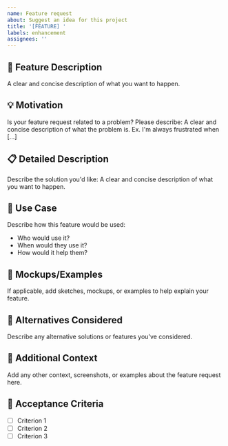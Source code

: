```yaml
---
name: Feature request
about: Suggest an idea for this project
title: '[FEATURE] '
labels: enhancement
assignees: ''
---
```


## 🚀 Feature Description
A clear and concise description of what you want to happen.

## 💡 Motivation
Is your feature request related to a problem? Please describe:
A clear and concise description of what the problem is. Ex. I'm always frustrated when [...]

## 📋 Detailed Description
Describe the solution you'd like:
A clear and concise description of what you want to happen.

## 🔄 Use Case
Describe how this feature would be used:
- Who would use it?
- When would they use it?
- How would it help them?

## 🎨 Mockups/Examples
If applicable, add sketches, mockups, or examples to help explain your feature.

## 🤔 Alternatives Considered
Describe any alternative solutions or features you've considered.

## 📝 Additional Context
Add any other context, screenshots, or examples about the feature request here.

## 🎯 Acceptance Criteria
- [ ] Criterion 1
- [ ] Criterion 2
- [ ] Criterion 3
